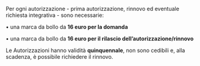 Per ogni autorizzazione - prima autorizzazione, rinnovo ed eventuale richiesta integrativa -  sono necessarie:

•	una marca da bollo da **16 euro per la domanda**

•	una marca da bollo da **16 euro per il rilascio dell’autorizzazione/rinnovo**

Le Autorizzazioni hanno validità **quinquennale**, non sono cedibili e, alla scadenza, è possibile richiedere il rinnovo.
